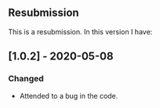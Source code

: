 ## Resubmission
This is a resubmission. In this version I have:

## [1.0.2] - 2020-05-08
### Changed
- Attended to a bug in the code.
